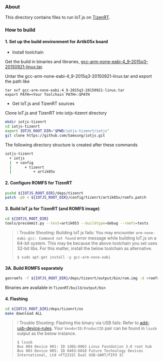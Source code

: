 ### About

This directory contains files to run IoT.js on [TizenRT](https://github.com/Samsung/TizenRT).


### How to build

#### 1. Set up the build environment for Artik05x board

* Install toolchain

Get the build in binaries and libraries, [gcc-arm-none-eabi-4_9-2015q3-20150921-linux.tar](https://launchpad.net/gcc-arm-embedded/4.9/4.9-2015-q3-update).

Untar the gcc-arm-none-eabi-4_9-2015q3-20150921-linux.tar and export the path like

```
tar xvf gcc-arm-none-eabi-4_9-2015q3-20150921-linux.tar
export PATH=<Your Toolchain PATH>:$PATH
```

* Get IoT.js and TizenRT sources

Clone IoT.js and TizenRT into iotjs-tizenrt directory

```bash
mkdir iotjs-tizenrt
cd iotjs-tizenrt
export IOTJS_ROOT_DIR="$PWD/iotjs-tizenrt/iotjs"
git clone https://github.com/Samsung/iotjs.git
```
The following directory structure is created after these commands

```bash
iotjs-tizenrt
  + iotjs
  |  + config
  |      + tizenrt
  |          + artik05x
```

#### 2. Configure ROMFS for TizenRT

```bash
pushd ${IOTJS_ROOT_DIR}/deps/tizenrt
patch -p0 < ${IOTJS_ROOT_DIR}/config/tizenrt/artik05x/romfs.patch
```

#### 3. Build IoT.js for TizenRT (and ROMFS image)

```bash
cd ${IOTJS_ROOT_DIR}
tools/precommit.py --test=artik053 --buildtype=debug --romfs=tests
```

> :grey_exclamation: Trouble Shooting: Building IoT.js fails: You may encounter `arm-none-eabi-gcc: Command not found` error message while building IoT.js on a 64-bit system. This may be because the above toolchain you set uses 32-bit libs. For this matter, install the below toolchain as alternative.
> ```
> $ sudo apt-get install -y gcc-arm-none-eabi 
> ```


#### 3A. Build ROMFS separately

```bash
genromfs -f ${IOTJS_ROOT_DIR}/deps/tizenrt/output/bin/rom.img -d <romfs contentdir> -V "NuttXBootVol"
```
Binaries are available in `TizenRT/build/output/bin`

#### 4. Flashing

```bash
cd ${IOTJS_ROOT_DIR}/deps/tizenrt/os
make download ALL
```
> :grey_exclamation: Trouble Shooting: Flashing the binary via USB fails: Refer to [add-usb-device-rules](https://github.com/Samsung/TizenRT/blob/master/build/configs/artik053/README.md#add-usb-device-rules). Your `VendorID:ProductID` pair can be found in `lsusb` output as the below instance.
>
>```
>$ lsusb
>Bus 004 Device 001: ID 1d6b:0003 Linux Foundation 3.0 root hub
>Bus 003 Device 005: ID 0403:6010 Future Technology Devices International, Ltd >FT2232C Dual USB-UART/FIFO IC
>```